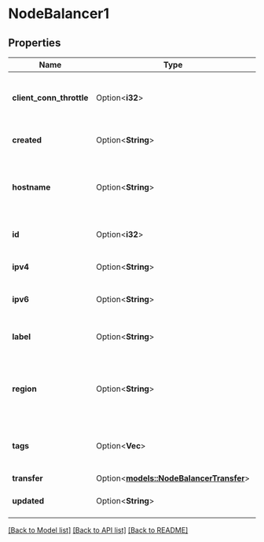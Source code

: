 # NodeBalancer1

## Properties

Name | Type | Description | Notes
------------ | ------------- | ------------- | -------------
**client_conn_throttle** | Option<**i32**> | Throttle TCP connections per second for TCP, HTTP, and HTTPS configurations.  Set to `0` (zero) to disable throttling. | [optional]
**created** | Option<**String**> | __Read-only__ When this NodeBalancer was created. | [optional][readonly]
**hostname** | Option<**String**> | __Read-only__ This NodeBalancer's hostname, beginning with its IP address and ending with _.ip.linodeusercontent.com_. | [optional][readonly]
**id** | Option<**i32**> | __Read-only__ This NodeBalancer's unique ID. | [optional][readonly]
**ipv4** | Option<**String**> | __Filterable__, __Read-only__ This NodeBalancer's public IPv4 address. | [optional][readonly]
**ipv6** | Option<**String**> | __Read-only__ This NodeBalancer's public IPv6 address. | [optional][readonly]
**label** | Option<**String**> | __Filterable__ This NodeBalancer's label. These must be unique on your Account. | [optional]
**region** | Option<**String**> | __Filterable__, __Read-only__ The Region where this NodeBalancer is located. NodeBalancers only support backends in the same Region. | [optional][readonly]
**tags** | Option<**Vec<String>**> | __Filterable__ An array of Tags applied to this object.  Tags are for organizational purposes only. | [optional]
**transfer** | Option<[**models::NodeBalancerTransfer**](NodeBalancer_transfer.md)> |  | [optional]
**updated** | Option<**String**> | __Read-only__ When this NodeBalancer was last updated. | [optional][readonly]

[[Back to Model list]](../README.md#documentation-for-models) [[Back to API list]](../README.md#documentation-for-api-endpoints) [[Back to README]](../README.md)


